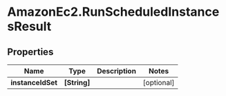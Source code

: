 # AmazonEc2.RunScheduledInstancesResult

## Properties

Name | Type | Description | Notes
------------ | ------------- | ------------- | -------------
**instanceIdSet** | **[String]** |  | [optional] 


